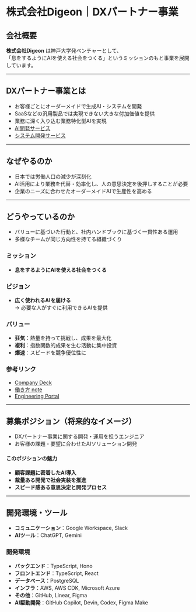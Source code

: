 # 株式会社Digeon｜DXパートナー事業

## 会社概要
**株式会社Digeon** は神戸大学発ベンチャーとして、  
「息をするようにAIを使える社会をつくる」というミッションのもと事業を展開しています。  

---

## DXパートナー事業とは
- お客様ごとにオーダーメイドで生成AI・システムを開発  
- SaaSなどの汎用製品では実現できない大きな付加価値を提供  
- 業務に深く入り込む業務特化型AIを実現  
- [AI開発サービス](https://digeon.co/services/ai-development)  
- [システム開発サービス](https://digeon.co/services/system-development)  

---

## なぜやるのか
- 日本では労働人口の減少が深刻化  
- AI活用により業務を代替・効率化し、人の意思決定を後押しすることが必要  
- 企業のニーズに合わせたオーダーメイドAIで生産性を高める  

---

## どうやっているのか
- バリューに基づいた行動と、社内ハンドブックに基づく一貫性ある運用  
- 多様なチームが同じ方向性を持てる組織づくり  

### ミッション
- **息をするようにAIを使える社会をつくる**

### ビジョン
- **広く使われるAIを届ける**  
  → 必要な人がすぐに利用できるAIを提供  

### バリュー
- **狂気**：熱量を持って挑戦し、成果を最大化  
- **複利**：指数関数的成果を生む活動に集中投資  
- **爆速**：スピードを競争優位性に  

### 参考リンク
- [Company Deck](https://speakerdeck.com/digeon/hui-she-shao-jie-zi-liao)  
- [働き方 note](https://note.com/digeon)  
- [Engineering Portal](https://engineering.digeon.co/)  

---

## 募集ポジション（将来的なイメージ）
- DXパートナー事業に関する開発・運用を担うエンジニア  
- お客様の課題・要望に合わせたAIソリューション開発  

#### このポジションの魅力
- **顧客課題に密着したAI導入**  
- **裁量ある開発で社会実装を推進**  
- **スピード感ある意思決定と開発プロセス**  

---

## 開発環境・ツール
- **コミュニケーション**：Google Workspace, Slack  
- **AIツール**：ChatGPT, Gemini  

### 開発環境
- **バックエンド**：TypeScript, Hono  
- **フロントエンド**：TypeScript, React  
- **データベース**：PostgreSQL  
- **インフラ**：AWS, AWS CDK, Microsoft Azure  
- **その他**：GitHub, Linear, Figma  
- **AI駆動開発**：GitHub Copilot, Devin, Codex, Figma Make  
